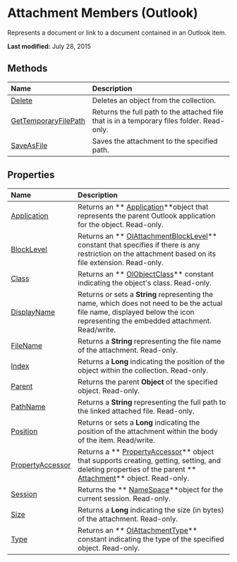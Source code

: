 
# Attachment Members (Outlook)
Represents a document or link to a document contained in an Outlook item.

 **Last modified:** July 28, 2015


## Methods



|**Name**|**Description**|
|:-----|:-----|
| [Delete](6c1b8048-2985-9fc1-dc67-79762bcafd58.md)|Deletes an object from the collection.|
| [GetTemporaryFilePath](3313582b-6241-7a59-0c03-b8af36a17d3d.md)|Returns the full path to the attached file that is in a temporary files folder. Read-only.|
| [SaveAsFile](d755261a-d551-f3a1-1b20-d87d4d9c38ae.md)|Saves the attachment to the specified path.|

## Properties



|**Name**|**Description**|
|:-----|:-----|
| [Application](5362ce05-6512-4f26-4656-9c38e959a668.md)|Returns an  ** [Application](797003e7-ecd1-eccb-eaaf-32d6ddde8348.md)**object that represents the parent Outlook application for the object. Read-only.|
| [BlockLevel](036d535e-33e0-3f61-7966-72f92860efa0.md)|Returns an  ** [OlAttachmentBlockLevel](651fced7-9853-255e-66ed-7aa5f52c1b9c.md)** constant that specifies if there is any restriction on the attachment based on its file extension. Read-only.|
| [Class](134c95e3-9db9-3f3a-499f-6bc671c5aeff.md)|Returns an  ** [OlObjectClass](33d724b3-df3c-2a7f-a80f-93b66d96f588.md)** constant indicating the object's class. Read-only.|
| [DisplayName](2321da5d-4aae-c483-f41e-03b35af80dd1.md)|Returns or sets a  **String** representing the name, which does not need to be the actual file name, displayed below the icon representing the embedded attachment. Read/write.|
| [FileName](8ed74b00-3905-85d3-d6ea-57c063766146.md)|Returns a  **String** representing the file name of the attachment. Read-only.|
| [Index](639ebc08-40a1-12ab-d9e1-6754add14b24.md)|Returns a  **Long** indicating the position of the object within the collection. Read-only.|
| [Parent](c3901cb2-5fbb-c7be-6210-31ea8897736d.md)|Returns the parent  **Object** of the specified object. Read-only.|
| [PathName](19ecbb05-11f0-2e35-eb3d-f60bce6b1357.md)|Returns a  **String** representing the full path to the linked attached file. Read-only.|
| [Position](f280b9f5-3484-ad4c-87f8-1caa8631d808.md)|Returns or sets a  **Long** indicating the position of the attachment within the body of the item. Read/write.|
| [PropertyAccessor](4b703cdb-f052-4386-e843-932c3cd18923.md)|Returns a  ** [PropertyAccessor](2fc91e13-703c-3ec9-9066-ffee7144306c.md)** object that supports creating, getting, setting, and deleting properties of the parent ** [Attachment](3e11582b-ac90-0948-bc37-506570bb287b.md)** object. Read-only.|
| [Session](0e4d45be-453a-a673-33ad-5087f5e26a98.md)|Returns the  ** [NameSpace](f0dcaa19-07f5-5d42-a3bf-2e42b7885644.md)**object for the current session. Read-only.|
| [Size](7a300b59-3d58-c2d0-afa3-c3e7ef6450b7.md)|Returns a  **Long** indicating the size (in bytes) of the attachment. Read-only.|
| [Type](5cf35c53-a8b7-26b5-2c3c-b1d3263ee1e7.md)|Returns an  ** [OlAttachmentType](b6373ef7-0f30-d6c4-eb52-c6ef1de40b52.md)** constant indicating the type of the specified object. Read-only.|
